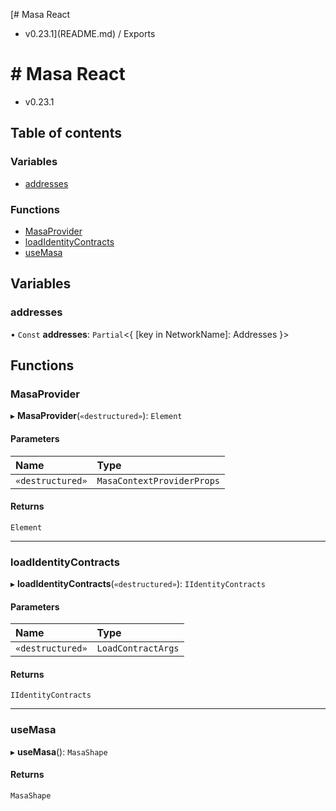 [# Masa React
 - v0.23.1](README.md) / Exports

# # Masa React
 - v0.23.1

## Table of contents

### Variables

- [addresses](modules.md#addresses)

### Functions

- [MasaProvider](modules.md#masaprovider)
- [loadIdentityContracts](modules.md#loadidentitycontracts)
- [useMasa](modules.md#usemasa)

## Variables

### addresses

• `Const` **addresses**: `Partial`<{ [key in NetworkName]: Addresses }\>

## Functions

### MasaProvider

▸ **MasaProvider**(`«destructured»`): `Element`

#### Parameters

| Name | Type |
| :------ | :------ |
| `«destructured»` | `MasaContextProviderProps` |

#### Returns

`Element`

___

### loadIdentityContracts

▸ **loadIdentityContracts**(`«destructured»`): `IIdentityContracts`

#### Parameters

| Name | Type |
| :------ | :------ |
| `«destructured»` | `LoadContractArgs` |

#### Returns

`IIdentityContracts`

___

### useMasa

▸ **useMasa**(): `MasaShape`

#### Returns

`MasaShape`
